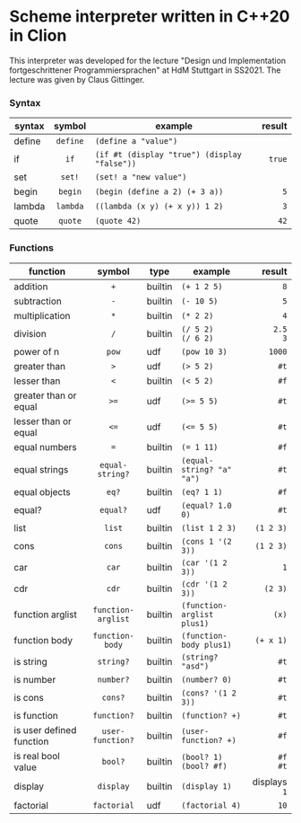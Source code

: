 # Scheme interpreter written in C++20 in Clion
This interpreter was developed for the lecture "Design und Implementation fortgeschrittener Programmiersprachen" at HdM Stuttgart in SS2021.
The lecture was given by Claus Gittinger.

### Syntax
| syntax                   |       symbol       | example                              |                                                    result |
|--------------------------|:------------------:|--------------------------------------|----------------------------------------------------------:|
| define                   |         `define`   | `(define a "value")`                 |                                                      ` `  |
| if                       |         `if`       | `(if #t (display "true") (display "false"))`   |                                          `true` |
| set                      |         `set!`     | `(set! a "new value")`               |                                                      ` `  |
| begin                    |         `begin`    | `(begin (define a 2) (+ 3 a))`       |                                                       `5` |
| lambda                   |         `lambda`   | `((lambda (x y) (+ x y)) 1 2)`       |                                                       `3` |
| quote                    |         `quote`    | `(quote 42)`                            |                                                   `42` |



### Functions

| function                 |       symbol       | type    | example                              |                                                    result |
|--------------------------|:------------------:|---------|--------------------------------------|----------------------------------------------------------:|
| addition                 |         `+`        | builtin | `(+ 1 2 5)`                          |                                                       `8` |
| subtraction              |         `-`        | builtin | `(- 10 5)`                           |                                                       `5` |
| multiplication           |         `*`        | builtin | `(* 2 2)`                            |                                                       `4` |
| division                 |         `/`        | builtin | `(/ 5 2)`<br/>`(/ 6 2)`              |                                             `2.5`<br/>`3` |
| power of n               | `pow`              | udf     | `(pow 10 3)`                         | `1000`                                                    |
| greater than             |         `>`        | udf     | `(> 5 2)`                            |                                                      `#t` |
| lesser than              |         `<`        | builtin | `(< 5 2)`                            |                                                      `#f` |
| greater than or equal    |        `>=`        | udf     | `(>= 5 5)`                           |                                                      `#t` |
| lesser than or equal     |        `<=`        | udf     | `(<= 5 5)`                           |                                                      `#t` |
| equal numbers            |         `=`        | builtin | `(= 1 11)`                           |                                                      `#f` |
| equal strings            |   `equal-string?`  | builtin | `(equal-string? "a" "a")`            |                                                      `#t` |
| equal objects            | `eq?`              | builtin | `(eq? 1 1)`                          | `#f`                                                      |
| equal?                   |      `equal?`      | udf     | `(equal? 1.0 0)`                     |                                                      `#t` |
| list                     |       `list`       | builtin | `(list 1 2 3)`                       |                                                 `(1 2 3)` |
| cons                     |       `cons`       | builtin | `(cons 1 '(2 3))`                    |                                                 `(1 2 3)` |
| car                      |        `car`       | builtin | `(car '(1 2 3))`                     |                                                       `1` |
| cdr                      |        `cdr`       | builtin | `(cdr '(1 2 3))`                     |                                                   `(2 3)` |
| function arglist         | `function-arglist` | builtin | `(function-arglist plus1)`           | `(x)`                                                     |
| function body            | `function-body`    | builtin | `(function-body plus1)`              | `(+ x 1)`                                                 |
| is string                |      `string?`     | builtin | `(string? "asd")`                    |                                                      `#t` |
| is number                |      `number?`     | builtin | `(number? 0)`                        |                                                      `#t` |
| is cons                  |       `cons?`      | builtin | `(cons? '(1 2 3))`                   |                                                      `#t` |
| is function              |     `function?`    | builtin | `(function? +)`                      |                                                      `#t` |
| is user defined function |  `user-function?`  | builtin | `(user-function? +)`                 |                                                      `#f` |
| is real bool value       |       `bool?`      | builtin | `(bool? 1)`<br/>`(bool? #f)`         |                                             `#f`<br/>`#t` |
| display                  |      `display`     | builtin | `(display 1)`                        |                                              displays `1` |
| factorial                |     `factorial`    | udf     | `(factorial 4)`                      |                                                      `10` |